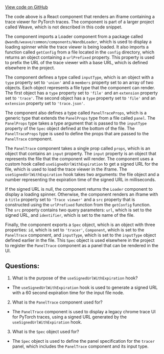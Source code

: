 [View code on GitHub](https://github.com/wandb/weave/weave-js/src/components/Panel2/PanelTrace.tsx)

The code above is a React component that renders an iframe containing a trace viewer for PyTorch traces. The component is part of a larger project called Weave, which is not described in this code snippet.

The component imports a Loader component from a package called `@wandb/weave/common/components/WandbLoader`, which is used to display a loading spinner while the trace viewer is being loaded. It also imports a function called `getConfig` from a file located in the `config` directory, which returns an object containing a `urlPrefixed` property. This property is used to prefix the URL of the trace viewer with a base URL, which is defined elsewhere in the project.

The component defines a type called `inputType`, which is an object with a `type` property set to `'union'` and a `members` property set to an array of two objects. Each object represents a file type that the component can render. The first object has a `type` property set to `'file'` and an `extension` property set to `'trace'`. The second object has a `type` property set to `'file'` and an `extension` property set to `'trace.json'`.

The component also defines a type called `PanelTraceProps`, which is a generic type that extends the `PanelProps` type from a file called `panel`. The `PanelProps` type takes a type argument that is passed to the `inputType` property of the `Spec` object defined at the bottom of the file. The `PanelTraceProps` type is used to define the props that are passed to the `PanelTrace` component.

The `PanelTrace` component takes a single prop called `props`, which is an object that contains an `input` property. The `input` property is an object that represents the file that the component will render. The component uses a custom hook called `useSignedUrlWithExpiration` to get a signed URL for the file, which is used to load the trace viewer in the iframe. The `useSignedUrlWithExpiration` hook takes two arguments: the file object and a number representing the expiration time of the signed URL in milliseconds.

If the signed URL is null, the component returns the `Loader` component to display a loading spinner. Otherwise, the component renders an iframe with a `title` property set to `'Trace viewer'` and a `src` property that is constructed using the `urlPrefixed` function from the `getConfig` function. The `src` property contains two query parameters: `url`, which is set to the signed URL, and `identifier`, which is set to the name of the file.

Finally, the component exports a `Spec` object, which is an object with three properties: `id`, which is set to `'tracer'`, `Component`, which is set to the `PanelTrace` component, and `inputType`, which is set to the `inputType` object defined earlier in the file. This `Spec` object is used elsewhere in the project to register the `PanelTrace` component as a panel that can be rendered in the UI.
## Questions: 
 1. What is the purpose of the `useSignedUrlWithExpiration` hook?
- The `useSignedUrlWithExpiration` hook is used to generate a signed URL with a 60 second expiration time for the input file node.

2. What is the `PanelTrace` component used for?
- The `PanelTrace` component is used to display a legacy chrome trace UI for PyTorch traces, using a signed URL generated by the `useSignedUrlWithExpiration` hook.

3. What is the `Spec` object used for?
- The `Spec` object is used to define the panel specification for the `tracer` panel, which includes the `PanelTrace` component and its input type.